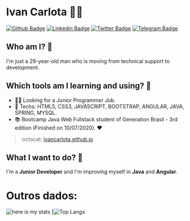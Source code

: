 # Ivan Carlota :man_technologist:

[![Github Badge](https://img.shields.io/badge/-Github-000?style=flat-square&logo=Github&logoColor=white&link=https://github.com/IvanCarlota)](https://github.com/IvanCarlota)
[![Linkedin Badge](https://img.shields.io/badge/-LinkedIn-blue?style=flat-square&logo=Linkedin&logoColor=white&link=https://www.linkedin.com/in/ivan-carlota/)](https://www.linkedin.com/in/ivan-carlota/)
[![Twitter Badge](https://img.shields.io/badge/-Twitter-1ca0f1?style=flat-square&labelColor=1ca0f1&logo=twitter&logoColor=white&link=https://twitter.com/Ivan_Carlota)](https://twitter.com/Ivan_Carlota)
[![Telegram Badge](https://img.shields.io/badge/-Telegram-1ca0f1?style=flat-square&labelColor=1ca0f1&logo=telegram&logoColor=white&link=https://t.me/Ivan_Jr777)](https://t.me/Ivan_Jr777)

## Who am I? 📝
I'm just a 29-year-old man who is moving from technical support to development.

## Which tools am I learning and using? :construction_worker:
- :office_worker: Looking for a Junior Programmer Job. 
- :blue_heart: Techs: HTML5, CSS3, JAVASCRIPT, BOOTSTRAP, ANGULAR, JAVA, SPRING, MYSQL.
- :books: Bootcamp Java Web Fullstack student of Generation Brasil - 3rd edition (Finished on 10/07/2020). :heart:

> :octocat: [ivancarlota.github.io](https://ivancarlota.github.io/)

## What I want to do? 🚀
I'm a **Junior Developer** and I'm improving myself in **Java** and **Angular**.

# Outros dados:


![here is my stats](https://github-readme-stats.vercel.app/api?username=IvanCarlota&theme=radical&show_icons=true) [![Top Langs](https://github-readme-stats.vercel.app/api/top-langs/?username=IvanCarlota&hide=html&layout=compact&theme=radical")

